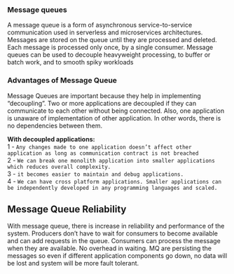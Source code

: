 ### Message queues
A message queue is a form of asynchronous service-to-service communication used in serverless and microservices architectures. Messages are stored on the queue until they are processed and deleted. Each message is processed only once, by a single consumer. Message queues can be used to decouple heavyweight processing, to buffer or batch work, and to smooth spiky workloads

### Advantages of Message Queue

Message Queues are important because they help in implementing “decoupling”. Two or more applications are decoupled if they can communicate to each other without being connected. Also, one application is unaware of implementation of other application. In other words, there is no dependencies between them.

**With decoupled applications:** <br>
1 - `Any changes made to one application doesn’t affect other application as long as communication contract is not breached` <br/>
2 - `We can break one monolith application into smaller applications which reduces overall complexity. `<br/>
3 - `it becomes easier to maintain and debug applications.` <br/>
4 - `We can have cross platform applications. Smaller applications can be independently developed in any programming languages and scaled.`

## Message Queue Reliability

With message queue, there is increase in reliability and performance of the system. Producers don’t have to wait for consumers to become available and can add requests in the queue. Consumers can process the message when they are available. No overhead in waiting. MQ are persisting the messages so even if different application components go down, no data will be lost and system will be more fault tolerant.
